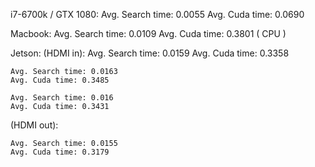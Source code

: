 i7-6700k / GTX 1080:
Avg. Search time: 0.0055
Avg. Cuda time: 0.0690

Macbook:
Avg. Search time: 0.0109
Avg. Cuda time: 0.3801 ( CPU )

Jetson:
(HDMI in):
	Avg. Search time: 0.0159
	Avg. Cuda time: 0.3358

	Avg. Search time: 0.0163
	Avg. Cuda time: 0.3485

	Avg. Search time: 0.016
	Avg. Cuda time: 0.3431

(HDMI out):

	Avg. Search time: 0.0155
	Avg. Cuda time: 0.3179



